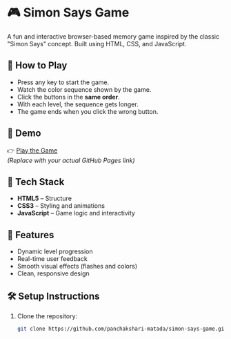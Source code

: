 # 🎮 Simon Says Game

A fun and interactive browser-based memory game inspired by the classic "Simon Says" concept. Built using HTML, CSS, and JavaScript.

## 🧠 How to Play

- Press any key to start the game.
- Watch the color sequence shown by the game.
- Click the buttons in the **same order**.
- With each level, the sequence gets longer.
- The game ends when you click the wrong button.

## 🚀 Demo

👉 [Play the Game](https://panchakshari-matada.github.io/simon-says-game/)  
*(Replace with your actual GitHub Pages link)*

## 📂 Tech Stack

- **HTML5** – Structure
- **CSS3** – Styling and animations
- **JavaScript** – Game logic and interactivity


## 📄 Features

- Dynamic level progression
- Real-time user feedback
- Smooth visual effects (flashes and colors)
- Clean, responsive design

## 🛠️ Setup Instructions

1. Clone the repository:
   ```bash
   git clone https://github.com/panchakshari-matada/simon-says-game.git
